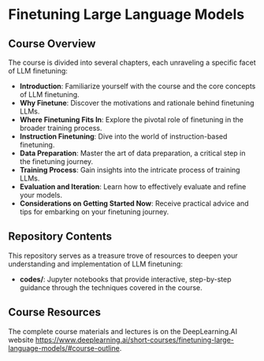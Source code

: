 # Finetuning Large Language Models


## Course Overview

The course is divided into several chapters, each unraveling a specific facet of LLM finetuning:

- **Introduction**: Familiarize yourself with the course and the core concepts of LLM finetuning.
- **Why Finetune**: Discover the motivations and rationale behind finetuning LLMs.
- **Where Finetuning Fits In**: Explore the pivotal role of finetuning in the broader training process.
- **Instruction Finetuning**: Dive into the world of instruction-based finetuning.
- **Data Preparation**: Master the art of data preparation, a critical step in the finetuning journey.
- **Training Process**: Gain insights into the intricate process of training LLMs.
- **Evaluation and Iteration**: Learn how to effectively evaluate and refine your models.
- **Considerations on Getting Started Now**: Receive practical advice and tips for embarking on your finetuning journey.


## Repository Contents

This repository serves as a treasure trove of resources to deepen your understanding and implementation of LLM finetuning:
- **codes/**: Jupyter notebooks that provide interactive, step-by-step guidance through the techniques covered in the course. 


## Course Resources

The complete course materials and lectures is on the DeepLearning.AI website 
https://www.deeplearning.ai/short-courses/finetuning-large-language-models/#course-outline.


